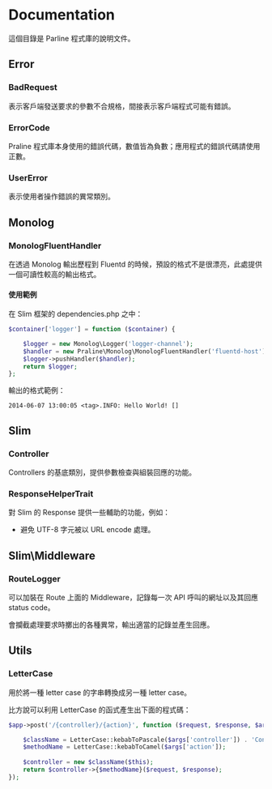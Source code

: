 Documentation
=============

這個目錄是 Parline 程式庫的說明文件。


Error
-----

### BadRequest

表示客戶端發送要求的參數不合規格，間接表示客戶端程式可能有錯誤。

### ErrorCode

Praline 程式庫本身使用的錯誤代碼，數值皆為負數；應用程式的錯誤代碼請使用正數。

### UserError

表示使用者操作錯誤的異常類別。


Monolog
-------

### MonologFluentHandler

在透過 Monolog 輸出歷程到 Fluentd 的時候，預設的格式不是很漂亮，此處提供一個可讀性較高的輸出格式。

#### 使用範例

在 Slim 框架的 dependencies.php 之中：

```php
$container['logger'] = function ($container) {

    $logger = new Monolog\Logger('logger-channel');
    $handler = new Praline\Monolog\MonologFluentHandler('fluentd-host');
    $logger->pushHandler($handler);
    return $logger;
};
```

輸出的格式範例：

`2014-06-07 13:00:05 <tag>.INFO: Hello World! []`


Slim
----

### Controller

Controllers 的基底類別，提供參數檢查與組裝回應的功能。

### ResponseHelperTrait

對 Slim 的 Response 提供一些輔助的功能，例如：
- 避免 UTF-8 字元被以 URL encode 處理。


Slim\Middleware
---------------

### RouteLogger

可以加裝在 Route 上面的 Middleware，記錄每一次 API 呼叫的網址以及其回應 status code。

會攔截處理要求時擲出的各種異常，輸出適當的記錄並產生回應。


Utils
----

### LetterCase

用於將一種 letter case 的字串轉換成另一種 letter case。

比方說可以利用 LetterCase 的函式產生出下面的程式碼：

```php
$app->post('/{controller}/{action}', function ($request, $response, $args) {

    $className = LetterCase::kebabToPascale($args['controller']) . 'Controller';
    $methodName = LetterCase::kebabToCamel($args['action']);
    
    $controller = new $className($this);
    return $controller->{$methodName}($request, $response);
});

```
